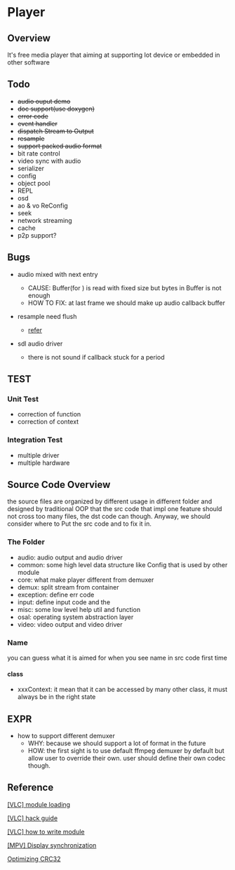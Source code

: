 # Player

## Overview

It's free media player that aiming at supporting Iot device or embedded in other software

## Todo

+ ~~audio ouput demo~~
+ ~~doc support(use doxygen)~~
+ ~~error code~~
+ ~~event handler~~
+ ~~dispatch Stream to Output~~
+ ~~resample~~
+ ~~support packed audio format~~
+ bit rate control
+ video sync with audio
+ serializer
+ config
+ object pool
+ REPL
+ osd
+ ao & vo ReConfig
+ seek
+ network streaming
+ cache
+ p2p support?

## Bugs

+ audio mixed with next entry
    + CAUSE: Buffer(for ) is read with fixed size but bytes in Buffer is not enough
    + HOW TO FIX: at last frame we should make up audio callback buffer

+ resample need flush
    + [refer](https://blog.csdn.net/qq_34305316/article/details/106459849)
  
+ sdl audio driver
    + there is not sound if callback stuck for a period

## TEST

### Unit Test

+ correction of function
+ correction of context

### Integration Test

+ multiple driver
+ multiple hardware

## Source Code Overview

the source files are organized by different usage in different folder and designed
by traditional OOP that the src code that impl one feature should not cross 
too many files, the dst code can though. Anyway, we should consider where to Put
the src code and to fix it in.

### The Folder

+ audio: audio output and audio driver
+ common: some high level data structure like Config that is used by other module
+ core: what make player different from demuxer
+ demux: split stream from container
+ exception: define err code
+ input: define input code and the
+ misc: some low level help util and function
+ osal: operating system abstraction layer
+ video: video output and video driver

### Name

you can guess what it is aimed for when you see name in src code first time

#### class

+ xxxContext: it mean that it can be accessed by many other class, it must always
be in the right state 

## EXPR

+ how to support different demuxer
    + WHY: because we should support a lot of format in the future
    + HOW: the first sight is to use default ffmpeg demuxer by default but allow user to override their own. 
    user should define their own codec though.

## Reference

[[VLC] module loading](https://wiki.videolan.org/Documentation:VLC_Modules_Loading/)

[[VLC] hack guide](https://wiki.videolan.org/Hacker_Guide/)

[[VLC] how to write module](https://wiki.videolan.org/Hacker_Guide/)

[[MPV] Display synchronization](https://github.com/mpv-player/mpv/wiki/Display-synchronization)

[Optimizing CRC32](https://merrymage.com/lab/crc32/)